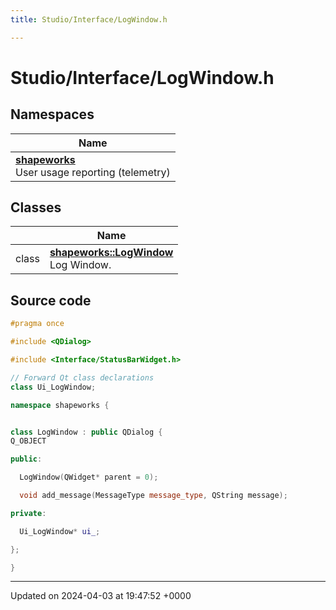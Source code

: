 ```yaml
---
title: Studio/Interface/LogWindow.h

---
```


# Studio/Interface/LogWindow.h



## Namespaces

| Name           |
| -------------- |
| **[shapeworks](../Namespaces/namespaceshapeworks.md)** <br>User usage reporting (telemetry)  |

## Classes

|                | Name           |
| -------------- | -------------- |
| class | **[shapeworks::LogWindow](../Classes/classshapeworks_1_1LogWindow.md)** <br>Log Window.  |




## Source code

```cpp
#pragma once

#include <QDialog>

#include <Interface/StatusBarWidget.h>

// Forward Qt class declarations
class Ui_LogWindow;

namespace shapeworks {


class LogWindow : public QDialog {
Q_OBJECT

public:

  LogWindow(QWidget* parent = 0);

  void add_message(MessageType message_type, QString message);

private:

  Ui_LogWindow* ui_;

};

}
```


-------------------------------

Updated on 2024-04-03 at 19:47:52 +0000
